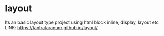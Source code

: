 # layout
Its an basic layout type project using html block inline, display, layout etc
LINK: https://tanhataranum.github.io/layout/
